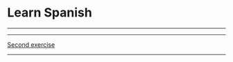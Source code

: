 <h1>Learn Spanish</h1>

<hr>

<p>
  </p>
  
<hr>

<p>
  <a href="practice.html" class="btnflt-r">Second exercise</a>
  </p>
  <div style="clear:both;"> </div>

<hr>

